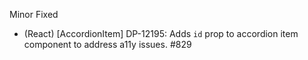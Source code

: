 Minor
Fixed
- (React) [AccordionItem] DP-12195: Adds `id` prop to accordion item component to address a11y issues. #829